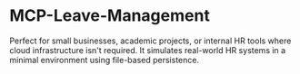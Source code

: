 # MCP-Leave-Management
Perfect for small businesses, academic projects, or internal HR tools where cloud infrastructure isn't required. It simulates real-world HR systems in a minimal environment using file-based persistence.
